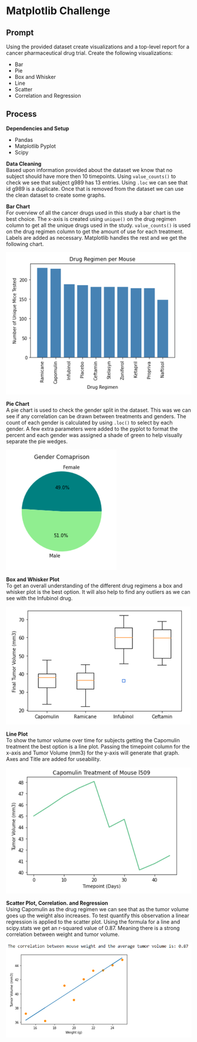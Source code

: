 # Matplotlib Challenge

## Prompt
Using the provided dataset create visualizations and a top-level report for a cancer pharmaceutical drug trial.
Create the following visualizations:
* Bar
* Pie
* Box and Whisker
* Line
* Scatter
* Correlation and Regression

## Process  
**Dependencies and Setup**  
* Pandas
* Matplotlib Pyplot
* Scipy 

**Data Cleaning**  
Based upon information provided about the dataset we know that no subject should have more then 10 timepoints. Using `value_counts()` to check we see that subject g989 has 13 entries. Using `.loc` we can see that id g989 is a duplicate. Once that is removed from the dataset we can use the clean dataset to create some graphs.

**Bar Chart**  
For overview of all the cancer drugs used in this study a bar chart is the best choice. The x-axis is created using `unique()` on the drug regimen column to get all the unique drugs used in the study. `value_counts()` is used on the drug regimen column to get the amount of use for each treatment. Labels are added as necessary. Matplotlib handles the rest and we get the following chart.

<img src="images/bar.png" height="auto"> 

**Pie Chart**  
A pie chart is used to check the gender split in the dataset. This was we can see if any correlation can be drawn between treatments and genders. The count of each gender is calculated by using `.loc()` to select by each gender. A few extra parameters were added to the pyplot to format the percent and each gender was assigned a shade of green to help visually separate the pie wedges.

<img src="images/pie.png" height="auto"> 

**Box and Whisker Plot**  
To get an overall understanding of the different drug regimens a box and whisker plot is the best option. It will also help to find any outliers as we can see with the Infubinol drug.

<img src="images/box_whisker.png" height="auto"> 

**Line Plot**  
To show the tumor volume over time for subjects getting the Capomulin treatment the best option is a line plot. Passing the timepoint column for the x-axis and Tumor Volume (mm3) for the y-axis will generate that graph. Axes and Title are added for useability.

<img src="images/line.png" height="auto"> 

**Scatter Plot, Correlation. and Regression**  
Using Capomulin as the drug regimen we can see that as the tumor volume goes up the weight also increases. To test quantify this observation a linear regression is applied to the scatter plot. Using the formula for a line and scipy.stats we get an r-squared value of 0.87. Meaning there is a strong correlation between weight and tumor volume.

 <img src="images/scatter.png" height="auto"> 


